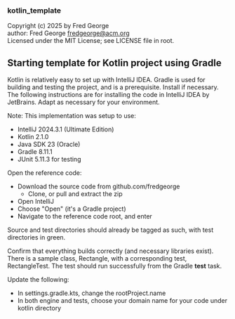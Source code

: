 ### kotlin_template

Copyright (c) 2025 by Fred George  
author: Fred George  fredgeorge@acm.org  
Licensed under the MIT License; see LICENSE file in root.


## Starting template for Kotlin project using Gradle

Kotlin is relatively easy to set up with IntelliJ IDEA. 
Gradle is used for building and testing the project, and is a 
prerequisite. Install if necessary.
The following instructions are for installing the code 
in IntelliJ IDEA by JetBrains. 
Adapt as necessary for your environment.

Note: This implementation was setup to use:

- IntelliJ 2024.3.1 (Ultimate Edition)
- Kotlin 2.1.0
- Java SDK 23 (Oracle)
- Gradle 8.11.1
- JUnit 5.11.3 for testing

Open the reference code:

- Download the source code from github.com/fredgeorge
    - Clone, or pull and extract the zip
- Open IntelliJ
- Choose "Open" (it's a Gradle project)
- Navigate to the reference code root, and enter

Source and test directories should already be tagged as such,
with test directories in green.

Confirm that everything builds correctly (and necessary libraries exist).
There is a sample class, Rectangle, with a corresponding
test, RectangleTest. The test should run successfully
from the Gradle __test__ task.

Update the following:

- In settings.gradle.kts, change the rootProject.name
- In both engine and tests, choose your domain name for your code under kotlin directory
